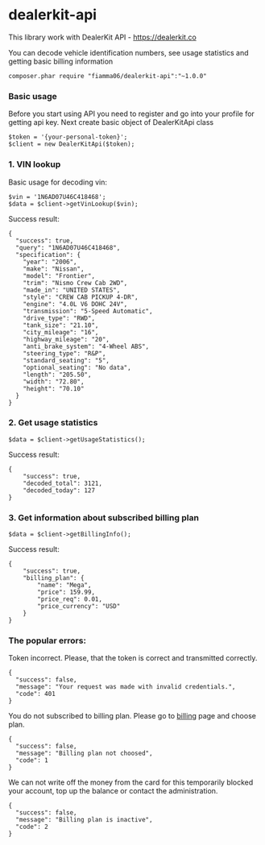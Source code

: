 # dealerkit-api
This library work with DealerKit API - https://dealerkit.co

You can decode vehicle identification numbers, see usage statistics and getting basic billing information

`composer.phar require "fiamma06/dealerkit-api":"~1.0.0"`

### Basic usage
Before you start using API you need to register and go into your profile for getting api key. Next create basic object of DealerKitApi class
```
$token = '{your-personal-token}';
$client = new DealerKitApi($token);
```

### 1. VIN lookup
Basic usage for decoding vin:
```
$vin = '1N6AD07U46C418468';
$data = $client->getVinLookup($vin);
```

Success result:
```
{
  "success": true,
  "query": "1N6AD07U46C418468",
  "specification": {
    "year": "2006",
    "make": "Nissan",
    "model": "Frontier",
    "trim": "Nismo Crew Cab 2WD",
    "made_in": "UNITED STATES",
    "style": "CREW CAB PICKUP 4-DR",
    "engine": "4.0L V6 DOHC 24V",
    "transmission": "5-Speed Automatic",
    "drive_type": "RWD",
    "tank_size": "21.10",
    "city_mileage": "16",
    "highway_mileage": "20",
    "anti_brake_system": "4-Wheel ABS",
    "steering_type": "R&P",
    "standard_seating": "5",
    "optional_seating": "No data",
    "length": "205.50",
    "width": "72.80",
    "height": "70.10"
  }
}
```

### 2. Get usage statistics
```
$data = $client->getUsageStatistics();
```
Success result:
```
{
    "success": true,
    "decoded_total": 3121,
    "decoded_today": 127
}
```

### 3. Get information about subscribed billing plan
```
$data = $client->getBillingInfo();
```
Success result:
```
{
    "success": true,
    "billing_plan": {
        "name": "Mega",
        "price": 159.99,
        "price_req": 0.01,
        "price_currency": "USD"
    }
}
```
### The popular errors:

Token incorrect. Please, that the token is correct and transmitted correctly.
```
{
  "success": false,
  "message": "Your request was made with invalid credentials.",
  "code": 401
}
```

You do not subscribed to billing plan. Please go to [billing](https://dealerkit.co/billing) page and choose plan.
```
{
  "success": false,
  "message": "Billing plan not choosed",
  "code": 1
}
```

We can not write off the money from the card for this temporarily blocked your account, top up the balance or contact the administration.
```
{
  "success": false,
  "message": "Billing plan is inactive",
  "code": 2
}
```
